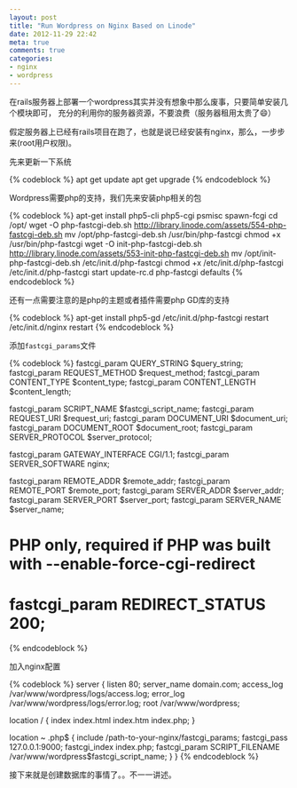 ```yaml
---
layout: post
title: "Run Wordpress on Nginx Based on Linode"
date: 2012-11-29 22:42
meta: true
comments: true
categories:
- nginx
- wordpress
---
```


在rails服务器上部署一个wordpress其实并没有想象中那么废事，只要简单安装几个模块即可，
充分的利用你的服务器资源，不要浪费（服务器租用太贵了😄）

假定服务器上已经有rails项目在跑了，也就是说已经安装有nginx，那么，一步步来(root用户权限)。


<!--more-->

先来更新一下系统

{% codeblock %}
apt get update
apt get upgrade
{% endcodeblock %}

Wordpress需要php的支持，我们先来安装php相关的包

{% codeblock %}
apt-get install php5-cli php5-cgi psmisc spawn-fcgi
cd /opt/
wget -O php-fastcgi-deb.sh http://library.linode.com/assets/554-php-fastcgi-deb.sh
mv /opt/php-fastcgi-deb.sh /usr/bin/php-fastcgi
chmod +x /usr/bin/php-fastcgi
wget -O init-php-fastcgi-deb.sh http://library.linode.com/assets/553-init-php-fastcgi-deb.sh
mv /opt/init-php-fastcgi-deb.sh /etc/init.d/php-fastcgi
chmod +x /etc/init.d/php-fastcgi
/etc/init.d/php-fastcgi start
update-rc.d php-fastcgi defaults
{% endcodeblock %}

还有一点需要注意的是php的主题或者插件需要php GD库的支持

{% codeblock %}
apt-get install php5-gd
/etc/init.d/php-fastcgi restart
/etc/init.d/nginx restart
{% endcodeblock %}

添加`fastcgi_params`文件

{% codeblock %}
fastcgi_param  QUERY_STRING       $query_string;
fastcgi_param  REQUEST_METHOD     $request_method;
fastcgi_param  CONTENT_TYPE       $content_type;
fastcgi_param  CONTENT_LENGTH     $content_length;

fastcgi_param  SCRIPT_NAME        $fastcgi_script_name;
fastcgi_param  REQUEST_URI        $request_uri;
fastcgi_param  DOCUMENT_URI       $document_uri;
fastcgi_param  DOCUMENT_ROOT      $document_root;
fastcgi_param  SERVER_PROTOCOL    $server_protocol;

fastcgi_param  GATEWAY_INTERFACE  CGI/1.1;
fastcgi_param  SERVER_SOFTWARE    nginx;

fastcgi_param  REMOTE_ADDR        $remote_addr;
fastcgi_param  REMOTE_PORT        $remote_port;
fastcgi_param  SERVER_ADDR        $server_addr;
fastcgi_param  SERVER_PORT        $server_port;
fastcgi_param  SERVER_NAME        $server_name;

# PHP only, required if PHP was built with --enable-force-cgi-redirect
# fastcgi_param  REDIRECT_STATUS    200;
{% endcodeblock %}

加入nginx配置

{% codeblock %}
server {
  listen 80;
  server_name domain.com;
  access_log /var/www/wordpress/logs/access.log;
  error_log /var/www/wordpress/logs/error.log;
  root /var/www/wordpress;

  location / {
    index index.html index.htm index.php;
  }

  location ~ \.php$ {
    include /path-to-your-nginx/fastcgi_params;
    fastcgi_pass 127.0.0.1:9000;
    fastcgi_index index.php;
    fastcgi_param SCRIPT_FILENAME /var/www/wordpress$fastcgi_script_name;
  }
}
{% endcodeblock %}

接下来就是创建数据库的事情了。。不一一讲述。
